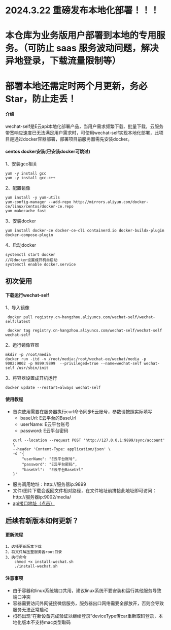 # 2024.3.22 重磅发布本地化部署！！！
# 本仓库为业务版用户部署到本地的专用服务。（可防止 saas 服务波动问题，解决异地登录，下载流量限制等）
# 部署本地还需定时两个月更新，务必 Star，防止走丢！


#### 介绍
wechat-self是E云api本地化部署产品，当用户需求频繁下载、批量下载，云服务带宽响应速度已无法满足用户需求时，可使用wechat-self实现本地化部署，此项目是通过docker容器部署，部署项目前服务器需先安装docker。


#### centos docker安装(已安装docker可跳过)  


1、安装gcc相关
```
yum -y install gcc
yum -y install gcc-c++
```
2、配置镜像

```
yum install -y yum-utils
yum-config-manager --add-repo http://mirrors.aliyun.com/docker-ce/linux/centos/docker-ce.repo
yum makecache fast
```
3、安装docker

```
yum install docker-ce docker-ce-cli containerd.io docker-buildx-plugin docker-compose-plugin
```
4、启动docker

```
systemctl start docker
//将docker设置成开机自启动
systemctl enable docker.service
```
## 初次使用
#### 下载运行wechat-self

1、导入镜像

```
 docker pull registry.cn-hangzhou.aliyuncs.com/wechat-self/wechat-self:latest
 
 docker tag registry.cn-hangzhou.aliyuncs.com/wechat-self/wechat-self wechat-self
```
2、运行镜像容器

```
mkdir -p /root/media
docker run -itd -v /root/media:/root/wechat-ee/wechat/media -p 9002:9002 -p 9899:9899  --privileged=true --name=wechat-self wechat-self /usr/sbin/init
```
3、将容器设置成开机运行

```
docker update --restart=always wechat-self
```
#### 使用教程
- 首次使用需要在服务器执行curl命令同步E云账号，参数请按照实际填写
  - baseUrl: E云平台的BaseUrl
  - userName: E云平台账号
  - password: E云平台密码 
  ```shell
  curl --location --request POST 'http://127.0.0.1:9899/sync/account' \
  --header 'Content-Type: application/json' \
  -d '{
      "userName": "E云平台账号",
      "password": "E云平台密码",
      "baseUrl":  "E云平台BaseUrl" 
  }'
  ```
- 服务调用地址：http://服务器ip:9899
- 文件/图片下载会返回文件相对路径，在文件地址前拼接此地址即可访问：http://服务器ip:9002/media/
- [api接口地址（点击）](https://www.wkteam.cn/api-wen-dang2/)


## 后续有新版本如何更新？
#### 更新流程

```
1、选择更新版本下载
2、将文件解压至服务器root目录
3、执行命令
    chmod +x install-wechat.sh
    ./install-wechat.sh
```

#### 注意事项

- 由于容器和linux系统端口共用，建议linux系统不要安装和运行其他服务导致端口冲突
- 容器需要访问外网链接微信服务，服务器出口网络需要全部放开，否则会导致服务无法正常启动
- 扫码出现“在新设备完成验证以继续登录”deviceType传car重新取码登录，本地化版本不支持mac类型取码
